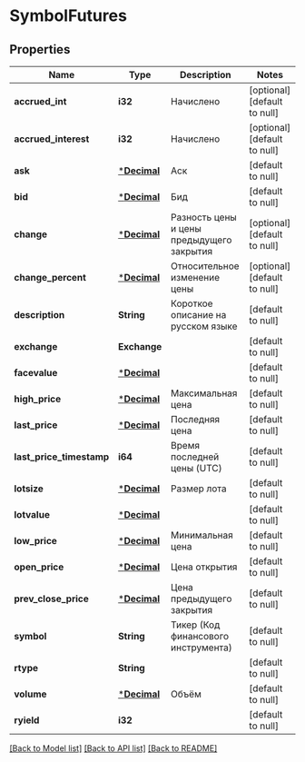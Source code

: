 # SymbolFutures

## Properties
Name | Type | Description | Notes
------------ | ------------- | ------------- | -------------
**accrued_int** | **i32** | Начислено | [optional] [default to null]
**accrued_interest** | **i32** | Начислено | [optional] [default to null]
**ask** | [***Decimal**](BigDecimal.md) | Аск | [default to null]
**bid** | [***Decimal**](BigDecimal.md) | Бид | [default to null]
**change** | [***Decimal**](BigDecimal.md) | Разность цены и цены предыдущего закрытия | [optional] [default to null]
**change_percent** | [***Decimal**](BigDecimal.md) | Относительное изменение цены | [optional] [default to null]
**description** | **String** | Короткое описание на русском языке | [default to null]
**exchange** | **Exchange** |  | [default to null]
**facevalue** | [***Decimal**](BigDecimal.md) |  | [default to null]
**high_price** | [***Decimal**](BigDecimal.md) | Максимальная цена | [default to null]
**last_price** | [***Decimal**](BigDecimal.md) | Последняя цена | [default to null]
**last_price_timestamp** | **i64** | Время последней цены (UTC) | [default to null]
**lotsize** | [***Decimal**](BigDecimal.md) | Размер лота | [default to null]
**lotvalue** | [***Decimal**](BigDecimal.md) |  | [default to null]
**low_price** | [***Decimal**](BigDecimal.md) | Минимальная цена | [default to null]
**open_price** | [***Decimal**](BigDecimal.md) | Цена открытия | [default to null]
**prev_close_price** | [***Decimal**](BigDecimal.md) | Цена предыдущего закрытия | [default to null]
**symbol** | **String** | Тикер (Код финансового инструмента) | [default to null]
**rtype** | **String** |  | [default to null]
**volume** | [***Decimal**](BigDecimal.md) | Объём | [default to null]
**ryield** | **i32** |  | [default to null]

[[Back to Model list]](../README.md#documentation-for-models) [[Back to API list]](../README.md#documentation-for-api-endpoints) [[Back to README]](../README.md)

